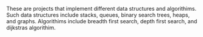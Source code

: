 These are projects that implement different data structures and algorithims.
Such data structures include stacks, queues, binary search trees, heaps, and graphs.
Algorithims include breadth first search, depth first search, and dijkstras algorithim.
